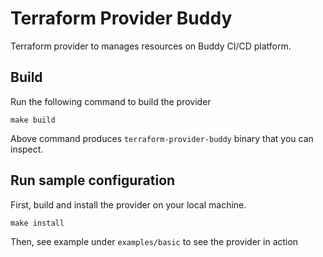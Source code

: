 # Terraform Provider Buddy

Terraform provider to manages resources on Buddy CI/CD platform.

## Build

Run the following command to build the provider

```shell
make build
```

Above command produces `terraform-provider-buddy` binary that you can inspect.

## Run sample configuration

First, build and install the provider on your local machine.

```shell
make install
```

Then, see example under `examples/basic` to see the provider in action
